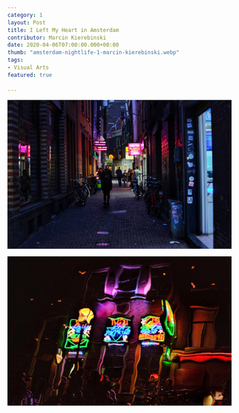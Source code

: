 ```yaml
---
category: 1
layout: Post
title: I Left My Heart in Amsterdam
contributor: Marcin Kierebinski
date: 2020-04-06T07:00:00.000+00:00
thumb: "amsterdam-nightlife-1-marcin-kierebinski.webp"
tags: 
- Visual Arts
featured: true

---
```

![Medium: Photography](/uploads/amsterdam-nightlife-1-marcin-kierebinski.jpg)

![](/uploads/amsterdam-nightlife-2-marcin-kierebinski.jpg)